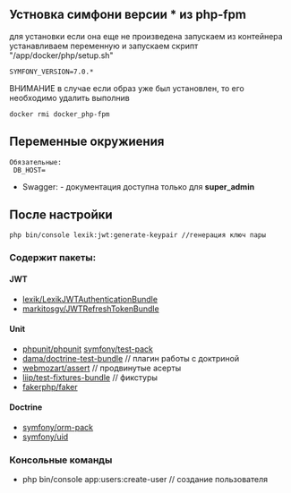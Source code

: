 

## Устновка симфони версии * из php-fpm
для установки если она еще не произведена запускаем из контейнера устанавливаем переменную и запускаем скрипт "/app/docker/php/setup.sh"
```
SYMFONY_VERSION=7.0.*
```

[//]: # (далее выполните в /app/)
[//]: # (```)
[//]: # (composer install)
[//]: # (```)

ВНИМАНИЕ в случае если образ уже был установлен, то его необходимо удалить выполнив
```
docker rmi docker_php-fpm
```



## Переменные окружиения
```
Обязательные:
 DB_HOST=
```
* Swagger:  - документация доступна только для  **super_admin**

## После настройки
```
php bin/console lexik:jwt:generate-keypair //генерация ключ пары

```

### Содержит пакеты:
#### JWT
* [lexik/LexikJWTAuthenticationBundle](https://github.com/lexik/LexikJWTAuthenticationBundle)
* [markitosgv/JWTRefreshTokenBundle](https://github.com/markitosgv/JWTRefreshTokenBundle)

#### Unit
* [phpunit/phpunit](https://phpunit-documentation-russian.readthedocs.io/ru/latest/installation.html) [symfony/test-pack](https://packagist.org/packages/symfony/test-pack)
* [dama/doctrine-test-bundle](https://packagist.org/packages/dama/doctrine-test-bundle) // плагин работы с доктриной
* [webmozart/assert](https://github.com/webmozarts/assert) // продвинутые асерты
* [liip/test-fixtures-bundle](https://github.com/liip/LiipTestFixturesBundle) // фикстуры
* [fakerphp/faker](https://packagist.org/packages/fakerphp/faker)

#### Doctrine
* [symfony/orm-pack](https://packagist.org/packages/symfony/orm-pack)
* [symfony/uid](https://github.com/symfony/uid)

### Консольные команды
* php bin/console app:users:create-user // создание пользователя 
